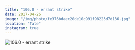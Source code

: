 ```yaml
---
title: "106.0 - errant strike"
date: 2017-04-26
image: "/img/photo/fe376bdaec20de10c991f98223d7d136.jpg"
location: "Tate"
instagram: true
---
```


![106.0 - errant strike](/img/photo/fe376bdaec20de10c991f98223d7d136.jpg)
